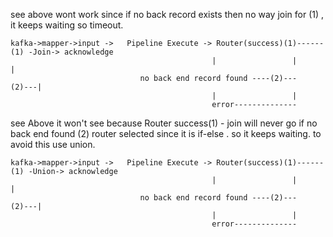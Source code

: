 
see above wont work since if no back record exists then no way join for (1) , it keeps waiting so timeout.


    kafka->mapper->input ->   Pipeline Execute -> Router(success)(1)------         (1) -Join-> acknowledge          
                                                 |                 |                      | 
                                 no back end record found ----(2)---                (2)---|   
                                                 |                 |
                                                 error--------------

                                


see Above it won't see because Router success(1) - join will never go if no back end found (2) router selected since
it is if-else . so it keeps waiting. to avoid this use union.



    kafka->mapper->input ->   Pipeline Execute -> Router(success)(1)------         (1) -Union-> acknowledge          
                                                 |                 |                      | 
                                 no back end record found ----(2)---                (2)---|   
                                                 |                 |
                                                 error--------------
